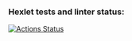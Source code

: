 ### Hexlet tests and linter status:
[![Actions Status](https://github.com/ArtemBBMD/java-project-lvl1/workflows/hexlet-check/badge.svg)](https://github.com/ArtemBBMD/java-project-lvl1/actions)